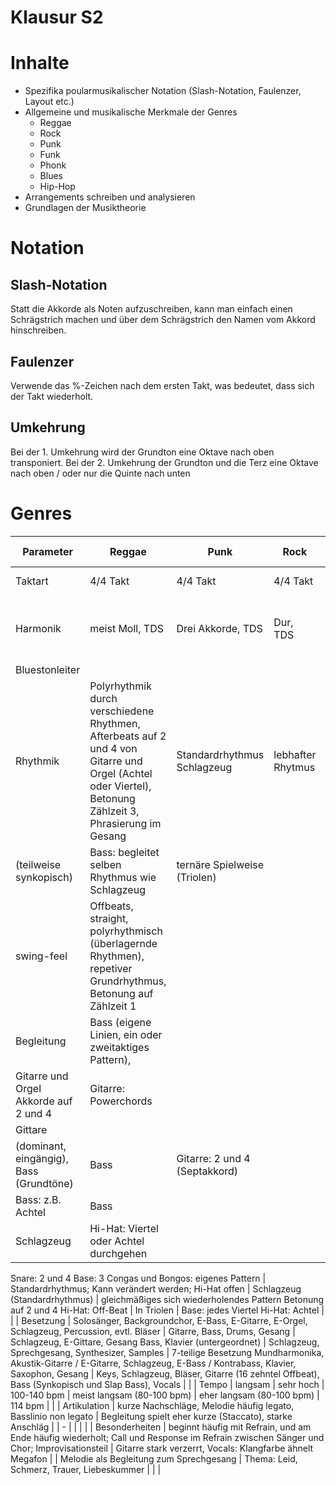 # Klausur S2

# Inhalte

- Spezifika poularmusikalischer Notation (Slash-Notation, Faulenzer, Layout etc.)
- Allgemeine und musikalische Merkmale der Genres
    - Reggae
    - Rock
    - Punk
    - Funk
    - Phonk
    - Blues
    - Hip-Hop
- Arrangements schreiben und analysieren
- Grundlagen der Musiktheorie

# Notation

## Slash-Notation

Statt die Akkorde als Noten aufzuschreiben, kann man einfach einen Schrägstrich machen und über dem Schrägstrich den Namen vom Akkord hinschreiben. 

## Faulenzer

Verwende das %-Zeichen nach dem ersten Takt, was bedeutet, dass sich der Takt wiederholt.

## Umkehrung

Bei der 1. Umkehrung wird der Grundton eine Oktave nach oben transponiert. Bei der 2. Umkehrung der Grundton und die Terz eine Oktave nach oben / oder nur die Quinte nach unten

# Genres

| Parameter | Reggae | Punk | Rock | Hip-Hop | Blues | Funk | Phonk |
| --- | --- | --- | --- | --- | --- | --- | --- |
| Taktart | 4/4 Takt | 4/4 Takt | 4/4 Takt | 4/4 Takt | 4/4 Takt | 4/4 Takt |  |
| Harmonik | meist Moll, TDS | Drei Akkorde, TDS | Dur, TDS |  | Blues-Schema TDS, oft Dominantseptakkorde, 12 Takte: 4x 1, 2x 4, 2x 1, 5, 4, 2x 1
Bluestonleiter |  |  |
| Rhythmik | Polyrhythmik durch verschiedene Rhythmen, Afterbeats auf 2 und 4 von Gitarre und Orgel (Achtel oder Viertel), Betonung Zählzeit 3, Phrasierung im Gesang | Standardrhythmus Schlagzeug | lebhafter Rhytmus
(teilweise synkopisch) | Bass: begleitet selben Rhythmus wie Schlagzeug | ternäre Spielweise (Triolen)
swing-feel | Offbeats, straight, polyrhythmisch (überlagernde Rhythmen), repetiver Grundrhythmus, Betonung auf Zählzeit 1 |  |
| Begleitung | Bass (eigene Linien, ein oder zweitaktiges Pattern),
Gitarre und Orgel Akkorde auf 2 und 4 | Gitarre: Powerchords
 | Gittare 
(dominant, eingängig), Bass (Grundtöne) | Bass | Gitarre: 2 und 4 (Septakkord)
Bass: z.B. Achtel | Bass |  |
| Schlagzeug | Hi-Hat: Viertel oder Achtel durchgehen

Snare: 2 und 4
Base: 3
Congas und Bongos: eigenes Pattern | Standardrhythmus; Kann verändert werden; Hi-Hat offen | Schlagzeug
(Standardrhythmus) | gleichmäßiges sich wiederholendes Pattern
Betonung auf 2 und 4
Hi-Hat: Off-Beat | In Triolen | Base: jedes Viertel
Hi-Hat: Achtel
 |  |
| Besetzung | Solosänger, Backgroundchor, E-Bass, E-Gitarre, E-Orgel, Schlagzeug, Percussion, evtl. Bläser | Gitarre, Bass, Drums, Gesang | Schlagzeug, E-Gittare, Gesang
Bass, Klavier (untergeordnet) | Schlagzeug, Sprechgesang, Synthesizer, Samples | 7-teilige Besetzung
Mundharmonika, Akustik-Gitarre / E-Gitarre, Schlagzeug, E-Bass / Kontrabass, Klavier, Saxophon, Gesang | Keys, Schlagzeug, Bläser, Gitarre (16 zehntel Offbeat), Bass (Synkopisch und Slap Bass), Vocals |  |
| Tempo | langsam | sehr hoch | 100-140 bpm | meist langsam (80-100 bpm) | eher langsam (80-100 bpm) | 114 bpm |  |
| Artikulation | kurze Nachschläge, Melodie häufig legato, Basslinio non legato | Begleitung spielt eher kurze (Staccato), starke Anschläg |  | - |  |  |  |
| Besonderheiten | beginnt häufig mit Refrain, und am Ende häufig wiederholt; Call und Response im Refrain zwischen Sänger und Chor; Improvisationsteil | Gitarre stark verzerrt, Vocals: Klangfarbe ähnelt Megafon |  | Melodie als Begleitung zum Sprechgesang | Thema: Leid, Schmerz, Trauer, Liebeskummer |  |  |